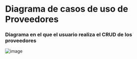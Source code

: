 <!-- @startuml

left to right direction
actor "Usuario" as fc
rectangle proveedoresSagop{
    usecase "UC-010: Eliminar_Proveedor" as UC10
    usecase "UC-009: Listar_Proveedor" as UC9 
    usecase "UC-008: Modificar_proveedor" as UC8 
    usecase "UC-007: Registrar_Proveedeor" as UC7 
    
    UC10-down.>UC9: <<Extend>>
    UC8-down.>UC9: <<Extend>> 

}

fc->UC7
fc->UC8
fc->UC9
fc->UC10



@enduml -->
# Diagrama de casos de uso de Proveedores
### Diagrama en el que el usuario realiza el CRUD de los proveedores
![image](https://github.com/user-attachments/assets/57d17bd7-529a-4db1-a463-2b998696e410)

